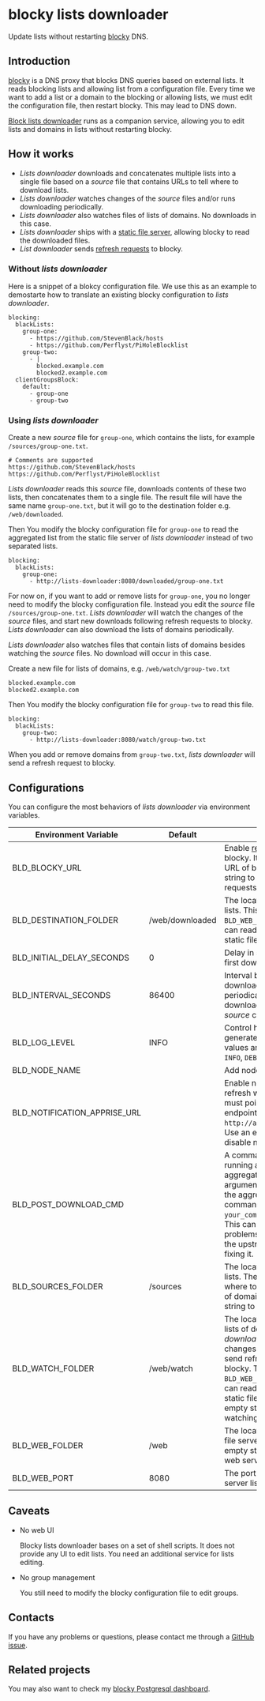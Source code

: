 # blocky lists downloader

Update lists without restarting [blocky](https://0xerr0r.github.io/blocky/) DNS.

## Introduction

[blocky](https://github.com/0xERR0R/blocky) is a DNS proxy that blocks DNS queries based on external lists. It reads blocking lists and allowing list from a configuration file. Every time we want to add a list or a domain to the blocking or allowing lists, we must edit the configuration file, then restart blocky. This may lead to DNS down.

[Block lists downloader](https://github.com/shizunge/blocky-lists-downloader) runs as a companion service, allowing you to edit lists and domains in lists without restarting blocky.

## How it works

* *Lists downloader* downloads and concatenates multiple lists into a single file based on a *source* file that contains URLs to tell where to download lists.
* *Lists downloader* watches changes of the *source* files and/or runs downloading periodically.
* *Lists downloader* also watches files of lists of domains. No downloads in this case.
* *Lists downloader* ships with a [static file server](https://github.com/static-web-server/static-web-server), allowing blocky to read the downloaded files.
* *List downloader* sends [refresh requests](https://0xerr0r.github.io/blocky/swagger.html#operation--lists-refresh-post) to blocky.

### Without *lists downloader*

Here is a snippet of a blokcy configuration file. We use this as an example to demostarte how to translate an existing blocky configuration to *lists downloader*.

```
blocking:
  blackLists:
    group-one:
      - https://github.com/StevenBlack/hosts
      - https://github.com/Perflyst/PiHoleBlocklist
    group-two:
      - |
        blocked.example.com
        blocked2.example.com
  clientGroupsBlock:
    default:
      - group-one
      - group-two
```

### Using *lists downloader*

Create a new *source* file for `group-one`, which contains the lists, for example `/sources/group-one.txt`.

```
# Comments are supported
https://github.com/StevenBlack/hosts
https://github.com/Perflyst/PiHoleBlocklist
```

*Lists downloader* reads this *source* file, downloads contents of these two lists, then concatenates them to a single file. The result file will have the same name `group-one.txt`, but it will go to the destination folder e.g. `/web/downloaded`.

Then You modify the blocky configuration file for `group-one` to read the aggregated list from the static file server of *lists downloader* instead of two separated lists.

```
blocking:
  blackLists:
    group-one:
      - http://lists-downloader:8080/downloaded/group-one.txt
```

For now on, if you want to add or remove lists for `group-one`, you no longer need to modify the blocky configuration file. Instead you edit the *source* file `/sources/group-one.txt`. *Lists downloader* will watch the changes of the *source* files, and start new downloads following refresh requests to blocky. *Lists downloader* can also download the lists of domains periodically.

*Lists downloader* also watches files that contain lists of domains besides watching the *source* files. No download will occur in this case.

Create a new file for lists of domains, e.g. `/web/watch/group-two.txt`

```
blocked.example.com
blocked2.example.com
```

Then You modify the blocky configuration file for `group-two` to read this file.

```
blocking:
  blackLists:
    group-two:
      - http://lists-downloader:8080/watch/group-two.txt
```

When you add or remove domains from `group-two.txt`, *lists downloader* will send a refresh request to blocky.

## Configurations

You can configure the most behaviors of *lists downloader* via environment variables.

| Environment Variable  | Default |Description |
|-----------------------|---------|------------|
| BLD_BLOCKY_URL            |       | Enable [refresh request](https://0xerr0r.github.io/blocky/swagger.html#operation--lists-refresh-post) to blocky. It should be the base URL of blocky. Use an empty string to disable refresh requests. |
| BLD_DESTINATION_FOLDER    | /web/downloaded | The location of aggregated lists. This should be under `BLD_WEB_FOLDER` thus blocky can read the files via the static file server. |
| BLD_INITIAL_DELAY_SECONDS | 0     | Delay in seconds before the first download. |
| BLD_INTERVAL_SECONDS      | 86400 | Interval between two downloads. Set to 0 disable periodically downloads, then downloads will occur only at *source* changes. |
| BLD_LOG_LEVEL             | INFO  | Control how many logs generated by Gantry. Valid values are `NONE`, `ERROR`, `WARN`, `INFO`, `DEBUG` (case sensitive). |
| BLD_NODE_NAME             |       | Add node name to logs. |
| BLD_NOTIFICATION_APPRISE_URL |    | Enable notification after each refresh with [apprise](https://github.com/caronc/apprise-api). This must point to the notification endpoint (e.g. `http://apprise:8000/notify`). Use an empty string to disable notification. |
| BLD_POST_DOWNLOAD_CMD     |       | A command or function running after downloading an aggregated list. The first argument will be the path to the aggregated file, i.e. you command will be eval as `your_command <file_path>`. This can be used to fix problems in the lists before the upstream maintainer fixing it. |
| BLD_SOURCES_FOLDER | /sources   | The location to read sources lists. The files contains URLs where to download the lists of domains. Use an empty string to disable watching. |
| BLD_WATCH_FOLDER   | /web/watch | The location of user defined lists of domains. *lists downloader* watches changes in this folder and send refresh requests to blocky. This should be under `BLD_WEB_FOLDER` thus blocky can read the files via the static file server. Use an empty string to disable watching. |
| BLD_WEB_FOLDER     | /web       | The location which the static file server services. Use an empty string to disable the web server. |
| BLD_WEB_PORT       | 8080       | The port that static-web-server listens to. |

## Caveats

* No web UI

    Blocky lists downloader bases on a set of shell scripts. It does not provide any UI to edit lists. You need an additional service for lists editing.

* No group management

    You still need to modify the blocky configuration file to edit groups.

## Contacts

If you have any problems or questions, please contact me through a [GitHub issue](https://github.com/shizunge/blocky-lists-downloader/issues).

## Related projects

You may also want to check my [blocky Postgresql dashboard](https://github.com/shizunge/blocky-postgresql).
